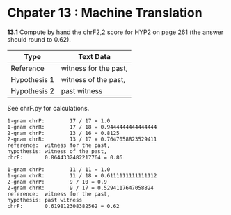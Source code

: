 # Chpater 13 : Machine Translation

__13.1__ Compute by hand the chrF2,2 score for HYP2 on page 261 (the answer should round to 0.62).

| Type         | Text Data             |
|--------------|-----------------------|
| Reference    | witness for the past, |
| Hypothesis 1 | witness of the past,  |
| Hypothesis 2 | past witness          |

See chrF.py for calculations.
```
1-gram chrP:        17 / 17 = 1.0
1-gram chrR:        17 / 18 = 0.9444444444444444
2-gram chrP:        13 / 16 = 0.8125
2-gram chrR:        13 / 17 = 0.7647058823529411
reference:  witness for the past,
hypothesis: witness of the past,
chrF:       0.8644332482217764 = 0.86

1-gram chrP:        11 / 11 = 1.0
1-gram chrR:        11 / 18 = 0.6111111111111112
2-gram chrP:        9 / 10 = 0.9
2-gram chrR:        9 / 17 = 0.5294117647058824
reference:  witness for the past,
hypothesis: past witness
chrF:       0.619812308382562 = 0.62
```
